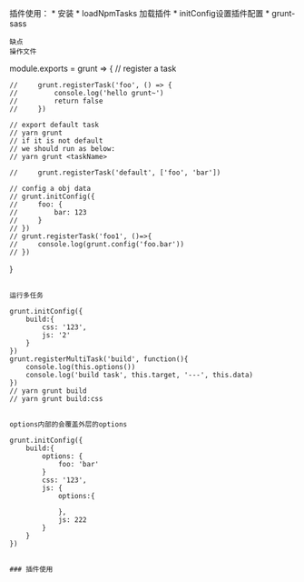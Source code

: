 插件使用：
    * 安装
    * loadNpmTasks 加载插件
    * initConfig设置插件配置
    * grunt-sass
  ```
缺点
操作文件

```
module.exports = grunt => {
    // register a task

    //     grunt.registerTask('foo', () => {
    //         console.log('hello grunt~')
    //         return false
    //     })

    // export default task
    // yarn grunt 
    // if it is not default
    // we should run as below:
    // yarn grunt <taskName>

    //     grunt.registerTask('default', ['foo', 'bar'])

    // config a obj data
    // grunt.initConfig({
    //     foo: {
    //         bar: 123
    //     }
    // })
    // grunt.registerTask('foo1', ()=>{
    //     console.log(grunt.config('foo.bar'))
    // })

}
```

运行多任务
```
    grunt.initConfig({
        build:{
            css: '123',
            js: '2'
        }
    })
    grunt.registerMultiTask('build', function(){
        console.log(this.options())
        console.log('build task', this.target, '---', this.data)
    })
    // yarn grunt build
    // yarn grunt build:css

```

options内部的会覆盖外层的options
```
    grunt.initConfig({
        build:{
            options: {
                foo: 'bar'
            }
            css: '123',
            js: {
                options:{

                },
                js: 222
            }
        }
    })

```

### 插件使用
